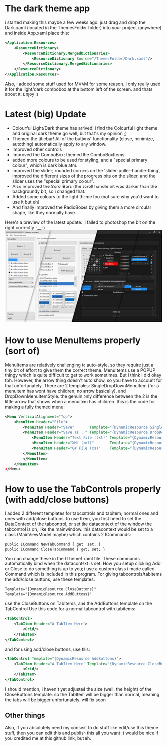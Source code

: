# The dark theme app
i started making this maybe a few weeks ago. just drag and drop the Dark.xaml (located in the ThemesFolder folder) into your project (anywhere) and inside App.xaml place this:
```xml
<Application.Resources>
    <ResourceDictionary>
        <ResourceDictionary.MergedDictionaries>
            <ResourceDictionary Source="/ThemesFolder/Dark.xaml"/>
        </ResourceDictionary.MergedDictionaries>
    </ResourceDictionary>
</Application.Resources>
```
Also, i added some stuff used for MVVM for some reason. I only really used it for the light/dark combobox at the bottom left of the screen.
and thats about it. Enjoy :)
# Latest (big) Update
- Colourful Light/Dark theme has arrived! i find the Colourful light theme and original dark theme go well, but that's my opinion ;)
- Themed the titlebar! All of the buttons' functionality (close, minimize, autothing) automatically apply to any window.
- Improved other controls
- Improved the ComboBox; themed the ComboBoxItems
- added more colours to be used for styling, and a "special primary colour", which is dark blue atm.
- Improved the slider; rounded corners on the 'slider-puller-handle-thing', improved the different sizes of the progress bits on the slider, and the slider uses the "special primary colour".
- Also improved the ScrollBars (the scroll handle bit was darker than the backgroundy bit, so i changed that.
- Added some colours to the light theme too (not sure why you'd want to use it but eh)
- And finally improved the RadioBoxes by giving them a more circular shape, like they normally have.

Here's a preview of the latest update: (i failed to photoshop the bit on the right correctly -__-)
![](latestUpdate6.png)
# How to use MenuItems properly (sort of)
MenuItems are relatively challenging to auto-style, so they require just a tiny bit of effort to give them the correct theme. MenuItems use a POPUP thingy which is quite difficult to get to work sometimes. But i think i did okay tbh. However, the arrow thing doesn't auto show, so you have to account for that unfortunately. There are 2 templates: SingleDropDownMenuItem (for a menuitem has wont have children, no arrow basically), and DropDownMenuItemStyle. the genuin only difference between the 2 is the little arrow that shows when a menuitem has children.
this is the code for making a fully themed menu:
```xml
<Menu VerticalAlignment="Top">
    <MenuItem Header="File">
        <MenuItem Header="Save"       Template="{DynamicResource SingleDropDownMenuItem}"/>
        <MenuItem Header="Save as..." Template="{DynamicResource DropDownMenuItemStyle}">
            <MenuItem Header="Text File (txt)" Template="{DynamicResource SingleDropDownMenuItem}"/>
            <MenuItem Header="XML (xml)"       Template="{DynamicResource SingleDropDownMenuItem}"/>
            <MenuItem Header="C# File (cs)"    Template="{DynamicResource SingleDropDownMenuItem}"/>
        </MenuItem>
        </MenuItem>
    </MenuItem>
</Menu>
```
# How to use the TabControls properly (with add/close buttons)
I added 2 different templates for tabcontrols and tabitem; normal ones and ones with add/close buttons. to use them, you first need to set the DataContext of the tabcontrol, or set the datacontext of the window the tabcontrol is on, like the mainwindow. this datacontext would be set to a class (MainViewModel maybe) which contains 2 ICommands:
```
public ICommand NewTabCommand { get; set; }
public ICommand CloseTabCommand { get; set; }
```
You can change these in the (Theme).xaml file. These commands automatically bind when the datacontext is set. How you setup clicking Add or Close to do something is up to you; i use a custom class i made called Command which is included in this program.
For giving tabcontrols/tabitems the add/close buttons, use these templates:
```
Template="{DynamicResource CloseButtons}" 
Template="{DynamicResource AddButtons}"
```
use the CloseButtons on TabItems, and the AddButtons template on the TabControl
Use this code for a normal tabcontrol with tabitems:
```xml
<TabControl>
    <TabItem Header="A TabItem Here">
        <Grid/>
    </TabItem>
</TabControl>
```
and for using add/close buttons, use this:
```xml
<TabControl Template="{DynamicResource AddButtons}">
    <TabItem Header="A TabItem Here" Template="{DynamicResource CloseButtons}">
        <Grid/>
    </TabItem>
</TabControl>
```
I should mention, i haven't yet adjusted the size (well, the height) of the CloseButtons template. so the TabItem will be bigger than normal, meaning the tabs will be bigger unfortunately. will fix soon
## Other things 
Also, if you absolutely need my consent to do stuff like edit/use this theme stuff, then you can edit this and publish this all you want :) would be nice if you credited me at this github link, but eh.
